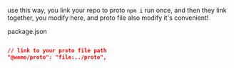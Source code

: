 
use this way, you link your repo to proto
`npm i` run once, and then they link together, you modify here, and proto file also modify
it's convenient!


package.json
```json

// link to your proto file path
"@wemo/proto": "file:../proto",

```